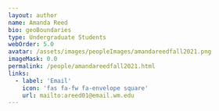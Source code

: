 ```yaml
---
layout: author
name: Amanda Reed
bio: geoBoundaries
type: Undergraduate Students
webOrder: 5.0
avatar: /assets/images/peopleImages/amandareedfall2021.png
imageMask: 0.0
permalink: /people/amandareedfall2021.html 
links:
  - label: 'Email'
    icon: 'fas fa-fw fa-envelope square'
    url: mailto:areed01@email.wm.edu
---
```

